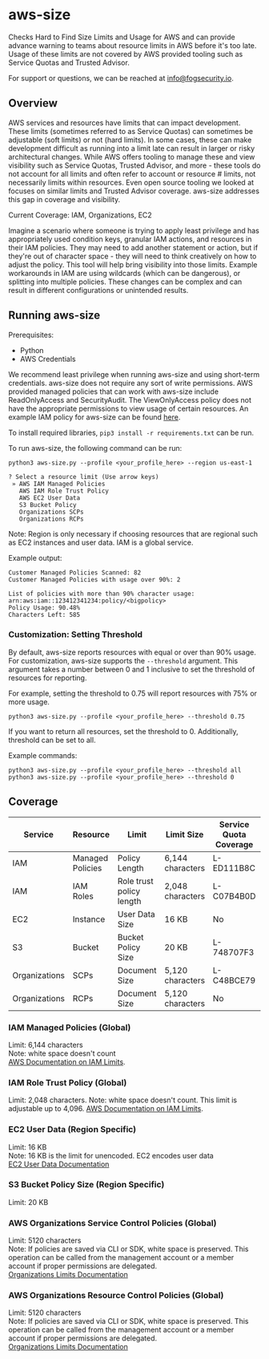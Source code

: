 # aws-size
Checks Hard to Find Size Limits and Usage for AWS and can provide advance warning to teams about resource limits in AWS before it's too late.  Usage of these limits are not covered by AWS provided tooling such as Service Quotas and Trusted Advisor.

For support or questions, we can be reached at info@fogsecurity.io.

## Overview

AWS services and resources have limits that can impact development.  These limits (sometimes referred to as Service Quotas) can sometimes be adjustable (soft limits) or not (hard limits).  In some cases, these can make development difficult as running into a limit late can result in larger or risky architectural changes.  While AWS offers tooling to manage these and view visibility such as Service Quotas, Trusted Advisor, and more - these tools do not account for all limits and often refer to account or resource # limits, not necessarily limits within resources.  Even open source tooling we looked at focuses on similar limits and Trusted Advisor coverage.  aws-size addresses this gap in coverage and visibility.

Current Coverage: IAM, Organizations, EC2

Imagine a scenario where someone is trying to apply least privilege and has appropriately used condition keys, granular IAM actions, and resources in their IAM policies.  They may need to add another statement or action, but if they're out of character space - they will need to think creatively on how to adjust the policy.  This tool will help bring visibility into those limits.  Example workarounds in IAM are using wildcards (which can be dangerous), or splitting into multiple policies.  These changes can be complex and can result in different configurations or unintended results.

## Running aws-size

Prerequisites:
* Python
* AWS Credentials

We recommend least privilege when running aws-size and using short-term credentials.  aws-size does not require any sort of write permissions.  AWS provided managed policies that can work with aws-size include ReadOnlyAccess and SecurityAudit.  The ViewOnlyAccess policy does not have the appropriate permissions to view usage of certain resources.  An example IAM policy for aws-size can be found [here](iam/aws_size_read_policy.json).

To install required libraries, `pip3 install -r requirements.txt` can be run.

To run aws-size, the following command can be run:

```
python3 aws-size.py --profile <your_profile_here> --region us-east-1
```

```
? Select a resource limit (Use arrow keys)
 » AWS IAM Managed Policies
   AWS IAM Role Trust Policy
   AWS EC2 User Data
   S3 Bucket Policy
   Organizations SCPs
   Organizations RCPs
```

Note: Region is only necessary if choosing resources that are regional such as EC2 instances and user data.  IAM is a global service.

Example output:

```
Customer Managed Policies Scanned: 82
Customer Managed Policies with usage over 90%: 2

List of policies with more than 90% character usage: 
arn:aws:iam::123412341234:policy/<bigpolicy>
Policy Usage: 90.48%
Characters Left: 585
```

### Customization: Setting Threshold

By default, aws-size reports resources with equal or over than 90% usage.  For customization, aws-size supports the `--threshold` argument.  This argument takes a number between 0 and 1 inclusive to set the threshold of resources for reporting.

For example, setting the threshold to 0.75 will report resources with 75% or more usage.  

```
python3 aws-size.py --profile <your_profile_here> --threshold 0.75
```

If you want to return all resources, set the threshold to 0.  Additionally, threshold can be set to all.

Example commands:

```
python3 aws-size.py --profile <your_profile_here> --threshold all
python3 aws-size.py --profile <your_profile_here> --threshold 0
```

## Coverage

| Service | Resource | Limit | Limit Size | Service Quota Coverage | Service Quota Visibility | Trusted Advisor Visibility | Adjustable |
| ------- | -------- | ----- | ---------- | ---------------------- | ------------------------ | -------------------------- | ---------- |
| IAM | Managed Policies | Policy Length | 6,144 characters | L-ED111B8C | No | No | No |
| IAM | IAM Roles | Role trust policy length | 2,048 characters | L-C07B4B0D | No | No | Yes |
| EC2 | Instance | User Data Size | 16 KB | No | No | No | No |
| S3 | Bucket | Bucket Policy Size | 20 KB | L-748707F3 | No | No | No |
| Organizations | SCPs | Document Size | 5,120 characters | L-C48BCE79 | No | No | No |
| Organizations | RCPs | Document Size | 5,120 characters | No | No | No | No | No |


### IAM Managed Policies (Global)

Limit: 6,144 characters  
Note: white space doesn't count  
[AWS Documentation on IAM Limits](https://docs.aws.amazon.com/IAM/latest/UserGuide/reference_iam-quotas.html).

### IAM Role Trust Policy (Global)

Limit: 2,048 characters.
Note: white space doesn't count.  This limit is adjustable up to 4,096.
[AWS Documentation on IAM Limits](https://docs.aws.amazon.com/IAM/latest/UserGuide/reference_iam-quotas.html).

### EC2 User Data (Region Specific)

Limit: 16 KB  
Note: 16 KB is the limit for unencoded.  EC2 encodes user data  
[EC2 User Data Documentation](https://docs.aws.amazon.com/AWSEC2/latest/UserGuide/user-data.html)

### S3 Bucket Policy Size (Region Specific)

Limit: 20 KB  

### AWS Organizations Service Control Policies (Global)

Limit: 5120 characters  
Note: If policies are saved via CLI or SDK, white space is preserved.  This operation can be called from the management account or a member account if proper permissions are delegated.    
[Organizations Limits Documentation](https://docs.aws.amazon.com/organizations/latest/userguide/orgs_reference_limits.html#min-max-values)

### AWS Organizations Resource Control Policies (Global)

Limit: 5120 characters  
Note: If policies are saved via CLI or SDK, white space is preserved.  This operation can be called from the management account or a member account if proper permissions are delegated.    
[Organizations Limits Documentation](https://docs.aws.amazon.com/organizations/latest/userguide/orgs_reference_limits.html#min-max-values)
